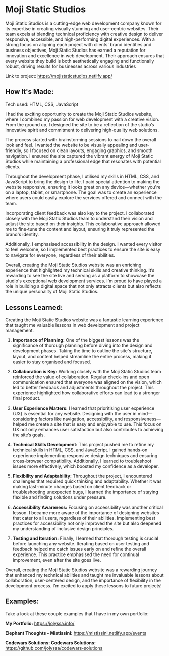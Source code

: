 # Moji Static Studios
Moji Static Studios is a cutting-edge web development company known for its expertise in creating visually stunning and user-centric websites. Their team excels at blending technical proficiency with creative design to deliver responsive, accessible, and high-performing digital experiences. With a strong focus on aligning each project with clients' brand identities and business objectives, Moji Static Studios has earned a reputation for innovation and excellence in web development. Their approach ensures that every website they build is both aesthetically engaging and functionally robust, driving results for businesses across various industries

Link to project: https://mojistaticstudios.netlify.app/


## How It's Made:
Tech used: HTML, CSS, JavaScript

I had the exciting opportunity to create the Moji Static Studios website, where I combined my passion for web development with a creative vision. From the ground up, I designed the site to be a reflection of the studio’s innovative spirit and commitment to delivering high-quality web solutions.

The process started with brainstorming sessions to nail down the overall look and feel. I wanted the website to be visually appealing and user-friendly, so I focused on clean layouts, engaging graphics, and smooth navigation. I ensured the site captured the vibrant energy of Moji Static Studios while maintaining a professional edge that resonates with potential clients.

Throughout the development phase, I utilised my skills in HTML, CSS, and JavaScript to bring the design to life. I paid special attention to making the website responsive, ensuring it looks great on any device—whether you're on a laptop, tablet, or smartphone. The goal was to create an experience where users could easily explore the services offered and connect with the team.

Incorporating client feedback was also key to the project. I collaborated closely with the Moji Static Studios team to understand their vision and adjust the site based on their insights. This collaborative approach allowed me to fine-tune the content and layout, ensuring it truly represented the brand's identity.

Additionally, I emphasised accessibility in the design. I wanted every visitor to feel welcome, so I implemented best practices to ensure the site is easy to navigate for everyone, regardless of their abilities.

Overall, creating the Moji Static Studios website was an enriching experience that highlighted my technical skills and creative thinking. It’s rewarding to see the site live and serving as a platform to showcase the studio's exceptional web development services. I'm proud to have played a role in building a digital space that not only attracts clients but also reflects the unique personality of Moji Static Studios.

## Lessons Learned:
Creating the Moji Static Studios website was a fantastic learning experience that taught me valuable lessons in web development and project management.

1. **Importance of Planning:** One of the biggest lessons was the significance of thorough planning before diving into the design and development phases. Taking the time to outline the site's structure, layout, and content helped streamline the entire process, making it easier to stay organised and focused.

2. **Collaboration is Key:** Working closely with the Moji Static Studios team reinforced the value of collaboration. Regular check-ins and open communication ensured that everyone was aligned on the vision, which led to better feedback and adjustments throughout the project. This experience highlighted how collaborative efforts can lead to a stronger final product.

3. **User Experience Matters:** I learned that prioritising user experience (UX) is essential for any website. Designing with the user in mind—considering factors like navigation, accessibility, and responsiveness—helped me create a site that is easy and enjoyable to use. This focus on UX not only enhances user satisfaction but also contributes to achieving the site’s goals.

4. **Technical Skills Development:** This project pushed me to refine my technical skills in HTML, CSS, and JavaScript. I gained hands-on experience implementing responsive design techniques and ensuring cross-browser compatibility. Additionally, I learned to troubleshoot issues more effectively, which boosted my confidence as a developer.

5. **Flexibility and Adaptability:** Throughout the project, I encountered challenges that required quick thinking and adaptability. Whether it was making last-minute changes based on client feedback or troubleshooting unexpected bugs, I learned the importance of staying flexible and finding solutions under pressure.

6. **Accessibility Awareness:** Focusing on accessibility was another critical lesson. I became more aware of the importance of designing websites that cater to all users, regardless of their abilities. Implementing best practices for accessibility not only improved the site but also deepened my understanding of inclusive design principles.

7. **Testing and Iteration:** Finally, I learned that thorough testing is crucial before launching any website. Iterating based on user testing and feedback helped me catch issues early on and refine the overall experience. This practice emphasised the need for continual improvement, even after the site goes live.

Overall, creating the Moji Static Studios website was a rewarding journey that enhanced my technical abilities and taught me invaluable lessons about collaboration, user-centered design, and the importance of flexibility in the development process. I'm excited to apply these lessons to future projects!

## Examples:

Take a look at these couple examples that I have in my own portfolio:

**My Portfolio:** https://jolyssa.info/

**Elephant Thoughts - Mistissini:** https://mistissini.netlify.app/events

**Codewars Solutions: Codewars Solutions:** https://github.com/jolyssa/codewars-solutions


